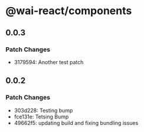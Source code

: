 # @wai-react/components

## 0.0.3

### Patch Changes

- 3179594: Another test patch

## 0.0.2

### Patch Changes

- 303d228: Testing bump
- fce131e: Tetsing Bump
- 49662f5: updating build and fixing bundling issues

